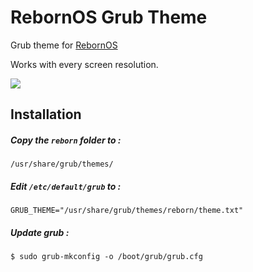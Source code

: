# RebornOS Grub Theme

Grub theme for [RebornOS](https://rebornos.org/)

Works with every screen resolution.

![](https://github.com/elkrien/reborn-grub/blob/main/screenshot.png?raw=true)

## Installation

##### Copy the `reborn` folder to :
```shell
/usr/share/grub/themes/
```
##### Edit `/etc/default/grub` to :
```shell
GRUB_THEME="/usr/share/grub/themes/reborn/theme.txt"
```
##### Update grub :
```shell
$ sudo grub-mkconfig -o /boot/grub/grub.cfg
```
